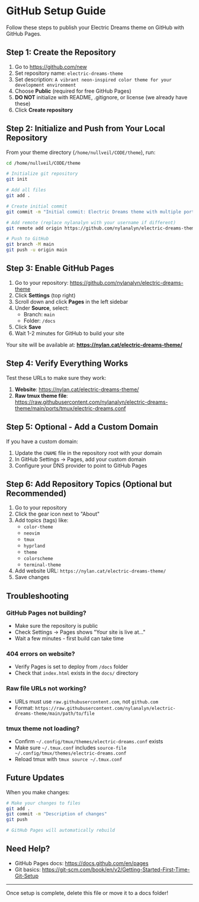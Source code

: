 # GitHub Setup Guide

Follow these steps to publish your Electric Dreams theme on GitHub with GitHub Pages.

## Step 1: Create the Repository

1. Go to https://github.com/new
2. Set repository name: `electric-dreams-theme`
3. Set description: `A vibrant neon-inspired color theme for your development environment`
4. Choose **Public** (required for free GitHub Pages)
5. **DO NOT** initialize with README, .gitignore, or license (we already have these)
6. Click **Create repository**

## Step 2: Initialize and Push from Your Local Repository

From your theme directory (`/home/nullveil/CODE/theme`), run:

```bash
cd /home/nullveil/CODE/theme

# Initialize git repository
git init

# Add all files
git add .

# Create initial commit
git commit -m "Initial commit: Electric Dreams theme with multiple ports"

# Add remote (replace nylanalyn with your username if different)
git remote add origin https://github.com/nylanalyn/electric-dreams-theme.git

# Push to GitHub
git branch -M main
git push -u origin main
```

## Step 3: Enable GitHub Pages

1. Go to your repository: https://github.com/nylanalyn/electric-dreams-theme
2. Click **Settings** (top right)
3. Scroll down and click **Pages** in the left sidebar
4. Under **Source**, select:
   - Branch: `main`
   - Folder: `/docs`
5. Click **Save**
6. Wait 1-2 minutes for GitHub to build your site

Your site will be available at:
**https://nylan.cat/electric-dreams-theme/**

## Step 4: Verify Everything Works

Test these URLs to make sure they work:

1. **Website**: https://nylan.cat/electric-dreams-theme/
2. **Raw tmux theme file**: https://raw.githubusercontent.com/nylanalyn/electric-dreams-theme/main/ports/tmux/electric-dreams.conf

## Step 5: Optional - Add a Custom Domain

If you have a custom domain:

1. Update the `CNAME` file in the repository root with your domain
2. In GitHub Settings → Pages, add your custom domain
3. Configure your DNS provider to point to GitHub Pages

## Step 6: Add Repository Topics (Optional but Recommended)

1. Go to your repository
2. Click the gear icon next to "About"
3. Add topics (tags) like:
   - `color-theme`
   - `neovim`
   - `tmux`
   - `hyprland`
   - `theme`
   - `colorscheme`
   - `terminal-theme`
4. Add website URL: `https://nylan.cat/electric-dreams-theme/`
5. Save changes

## Troubleshooting

### GitHub Pages not building?
- Make sure the repository is public
- Check Settings → Pages shows "Your site is live at..."
- Wait a few minutes - first build can take time

### 404 errors on website?
- Verify Pages is set to deploy from `/docs` folder
- Check that `index.html` exists in the `docs/` directory

### Raw file URLs not working?
- URLs must use `raw.githubusercontent.com`, not `github.com`
- Format: `https://raw.githubusercontent.com/nylanalyn/electric-dreams-theme/main/path/to/file`

### tmux theme not loading?
- Confirm `~/.config/tmux/themes/electric-dreams.conf` exists
- Make sure `~/.tmux.conf` includes `source-file ~/.config/tmux/themes/electric-dreams.conf`
- Reload tmux with `tmux source ~/.tmux.conf`

## Future Updates

When you make changes:

```bash
# Make your changes to files
git add .
git commit -m "Description of changes"
git push

# GitHub Pages will automatically rebuild
```

## Need Help?

- GitHub Pages docs: https://docs.github.com/en/pages
- Git basics: https://git-scm.com/book/en/v2/Getting-Started-First-Time-Git-Setup

---

Once setup is complete, delete this file or move it to a docs folder!
